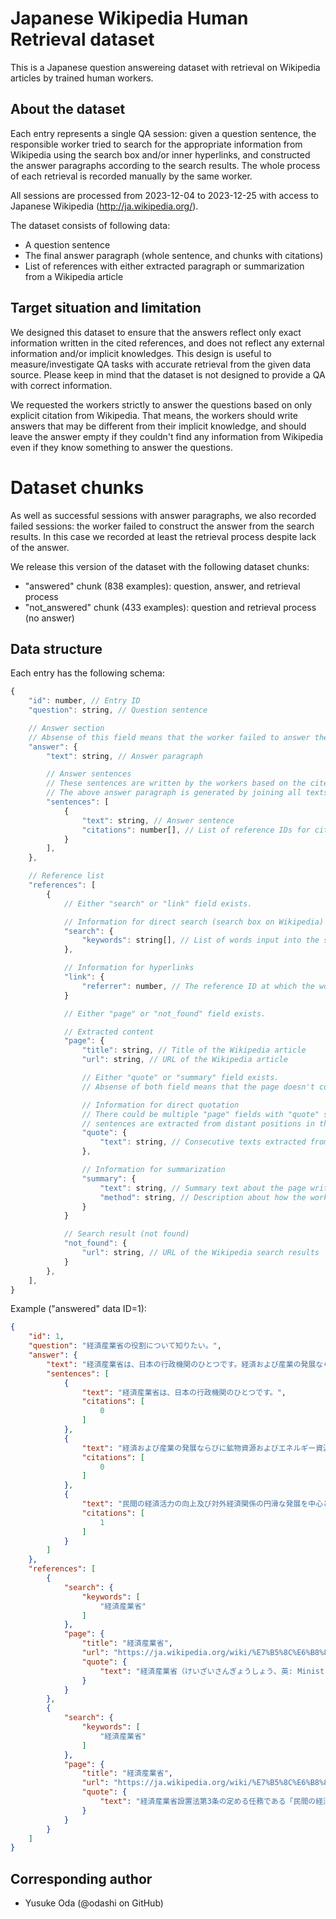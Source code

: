 # Japanese Wikipedia Human Retrieval dataset

This is a Japanese question answereing dataset with retrieval on Wikipedia articles
by trained human workers.

## About the dataset

Each entry represents a single QA session:
given a question sentence, the responsible worker tried to search for the appropriate
information from Wikipedia using the search box and/or inner hyperlinks, and constructed
the answer paragraphs according to the search results.
The whole process of each retrieval is recorded manually by the same worker.

All sessions are processed from 2023-12-04 to 2023-12-25 with access to Japanese Wikipedia
(http://ja.wikipedia.org/).

The dataset consists of following data:

* A question sentence
* The final answer paragraph (whole sentence, and chunks with citations)
* List of references with either extracted paragraph or summarization from a Wikipedia
article

## Target situation and limitation

We designed this dataset to ensure that the answers reflect only exact information written in the cited references,
and does not reflect any external information and/or implicit knowledges.
This design is useful to measure/investigate QA tasks with accurate retrieval from the given data source.
Please keep in mind that the dataset is not designed to provide a QA with correct information.

We requested the workers strictly to answer the questions based on only explicit citation from Wikipedia.
That means, the workers should write answers that may be different from their implicit knowledge,
and should leave the answer empty if they couldn't find any information from Wikipedia
even if they know something to answer the questions.

# Dataset chunks

As well as successful sessions with answer paragraphs, we also recorded failed sessions:
the worker failed to construct the answer from the search results.
In this case we recorded at least the retrieval process despite lack of the answer.

We release this version of the dataset with the following dataset chunks:

* "answered" chunk (838 examples): question, answer, and retrieval process
* "not_answered" chunk (433 examples): question and retrieval process (no answer)

## Data structure

Each entry has the following schema:

```js
{
    "id": number, // Entry ID
    "question": string, // Question sentence

    // Answer section
    // Absense of this field means that the worker failed to answer the question.
    "answer": {
        "text": string, // Answer paragraph

        // Answer sentences
        // These sentences are written by the workers based on the cited references.
        // The above answer paragraph is generated by joining all texts in this list.
        "sentences": [
            {
                "text": string, // Answer sentence
                "citations": number[], // List of reference IDs for citation
            }
        ],
    },

    // Reference list
    "references": [
        {
            // Either "search" or "link" field exists.

            // Information for direct search (search box on Wikipedia)
            "search": {
                "keywords": string[], // List of words input into the search box
            },

            // Information for hyperlinks
            "link": {
                "referrer": number, // The reference ID at which the worker clicked the hyperlink
            }

            // Either "page" or "not_found" field exists.

            // Extracted content
            "page": {
                "title": string, // Title of the Wikipedia article
                "url": string, // URL of the Wikipedia article

                // Either "quote" or "summary" field exists.
                // Absense of both field means that the page doesn't contain appropriate data.

                // Information for direct quotation
                // There could be multiple "page" fields with "quote" subfield if multiple
                // sentences are extracted from distant positions in the same page.
                "quote": {
                    "text": string, // Consecutive texts extracted from the article
                },

                // Information for summarization
                "summary": {
                    "text": string, // Summary text about the page written by the worker.
                    "method": string, // Description about how the worker wrote the summary.
                }
            }

            // Search result (not found)
            "not_found": {
                "url": string, // URL of the Wikipedia search results
            }
        },
    ],
}
```

Example ("answered" data ID=1):

```json
{
    "id": 1,
    "question": "経済産業省の役割について知りたい。",
    "answer": {
        "text": "経済産業省は、日本の行政機関のひとつです。経済および産業の発展ならびに鉱物資源およびエネルギー資源の供給に関する行政を所管しています。民間の経済活力の向上及び対外経済関係の円滑な発展を中心とする経済及び産業の発展並びに鉱物資源及びエネルギー資源の安定的かつ効率的な供給の確保を図るために、マクロ経済政策、産業政策、通商政策、貿易管理業務、産業技術政策、流通政策、エネルギー政策などを所管しています。",
        "sentences": [
            {
                "text": "経済産業省は、日本の行政機関のひとつです。",
                "citations": [
                    0
                ]
            },
            {
                "text": "経済および産業の発展ならびに鉱物資源およびエネルギー資源の供給に関する行政を所管しています。",
                "citations": [
                    0
                ]
            },
            {
                "text": "民間の経済活力の向上及び対外経済関係の円滑な発展を中心とする経済及び産業の発展並びに鉱物資源及びエネルギー資源の安定的かつ効率的な供給の確保を図るために、マクロ経済政策、産業政策、通商政策、貿易管理業務、産業技術政策、流通政策、エネルギー政策などを所管しています。",
                "citations": [
                    1
                ]
            }
        ]
    },
    "references": [
        {
            "search": {
                "keywords": [
                    "経済産業省"
                ]
            },
            "page": {
                "title": "経済産業省",
                "url": "https://ja.wikipedia.org/wiki/%E7%B5%8C%E6%B8%88%E7%94%A3%E6%A5%AD%E7%9C%81",
                "quote": {
                    "text": "経済産業省（けいざいさんぎょうしょう、英: Ministry of Economy, Trade and Industry、略称: METI）は、日本の行政機関のひとつ[4]。経済および産業の発展ならびに鉱物資源およびエネルギー資源の供給に関する行政を所管する[注釈 1]。"
                }
            }
        },
        {
            "search": {
                "keywords": [
                    "経済産業省"
                ]
            },
            "page": {
                "title": "経済産業省",
                "url": "https://ja.wikipedia.org/wiki/%E7%B5%8C%E6%B8%88%E7%94%A3%E6%A5%AD%E7%9C%81",
                "quote": {
                    "text": "経済産業省設置法第3条の定める任務である「民間の経済活力の向上及び対外経済関係の円滑な発展を中心とする経済及び産業の発展並びに鉱物資源及びエネルギー資源の安定的かつ効率的な供給の確保を図ること」を達成するため、マクロ経済政策、産業政策、通商政策、貿易管理業務、産業技術政策、流通政策、エネルギー政策などを所管する。"
                }
            }
        }
    ]
}
```

## Corresponding author

* Yusuke Oda (@odashi on GitHub)